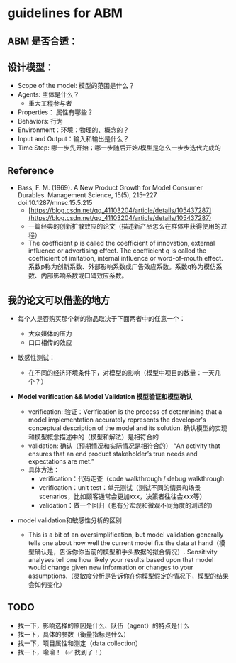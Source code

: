 # guidelines for ABM

##  ABM 是否合适：



## 设计模型：

- Scope of the model: 模型的范围是什么？
- Agents: 主体是什么？
    - 重大工程参与者
- Properties： 属性有哪些？
- Behaviors: 行为
- Environment：环境：物理的、概念的？
- Input and Output：输入和输出是什么？
- Time Step: 哪一步先开始；哪一步随后开始/模型是怎么一步步迭代完成的


## Reference

- Bass, F. M. (1969). A New Product Growth for Model Consumer Durables. Management Science, 15(5), 215–227. doi:10.1287/mnsc.15.5.215 
  - [https://blog.csdn.net/qq_41103204/article/details/105437287](https://blog.csdn.net/qq_41103204/article/details/105437287)
  - 一篇经典的创新扩散效应的论文（描述新产品怎么在群体中获得使用的过程）
  - The coefficient p is called the coefficient of innovation, external influence or advertising effect. The coefficient q is called the coefficient of imitation, internal influence or word-of-mouth effect. 系数p称为创新系数、外部影响系数或广告效应系数。系数q称为模仿系数、内部影响系数或口碑效应系数。




## 我的论文可以借鉴的地方


- 每个人是否购买那个新的物品取决于下面两者中的任意一个：
    - 大众媒体的压力
    - 口口相传的效应 

- 敏感性测试：
    - 在不同的经济环境条件下，对模型的影响（模型中项目的数量：一天几个？）

- **Model verification && Model Validation 模型验证和模型确认**
    - verification: 验证：Verification is the process of determining that a model implementation accurately represents the developer's conceptual description of the model and its solution. 确认模型的实现和模型概念描述中的（模型和解法）是相符合的
    - validation: 确认（预期情况和实际情况是相符合的） “An activity that ensures that an end product stakeholder’s true needs and expectations are met.”
    - 具体方法：
        - verification：代码走查（code walkthrough / debug walkthrough
        - verification：unit test：单元测试（测试不同的情景和场景scenarios，比如顾客通常会更加xxx，决策者往往会xxx等）
        - validation：做一个回归（也有分宏观和微观不同角度的测试的）

- model validation和敏感性分析的区别
    - This is a bit of an oversimplification, but model validation generally tells one about how well the current model fits the data at hand（模型确认是，告诉你你当前的模型和手头数据的拟合情况）. Sensitivity analyses tell one how likely your results based upon that model would change given new information or changes to your assumptions.（灵敏度分析是告诉你在你模型假定的情况下，模型的结果会如何变化）


## TODO

- 找一下，影响选择的原因是什么、队伍（agent）的特点是什么
- 找一下，具体的参数（衡量指标是什么）
- 找一下，项目属性和测定（data collection）
- 找一下，瑜瑜！（✅ 找到了！）
